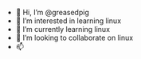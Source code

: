 - 👋 Hi, I’m @greasedpig
- 👀 I’m interested in learning linux
- 🌱 I’m currently learning linux
- 💞️ I’m looking to collaborate on linux
- 📫 

<!---
greasedpig/greasedpig is a ✨ special ✨ repository because its `README.md` (this file) appears on your GitHub profile.
You can click the Preview link to take a look at your changes.
--->
